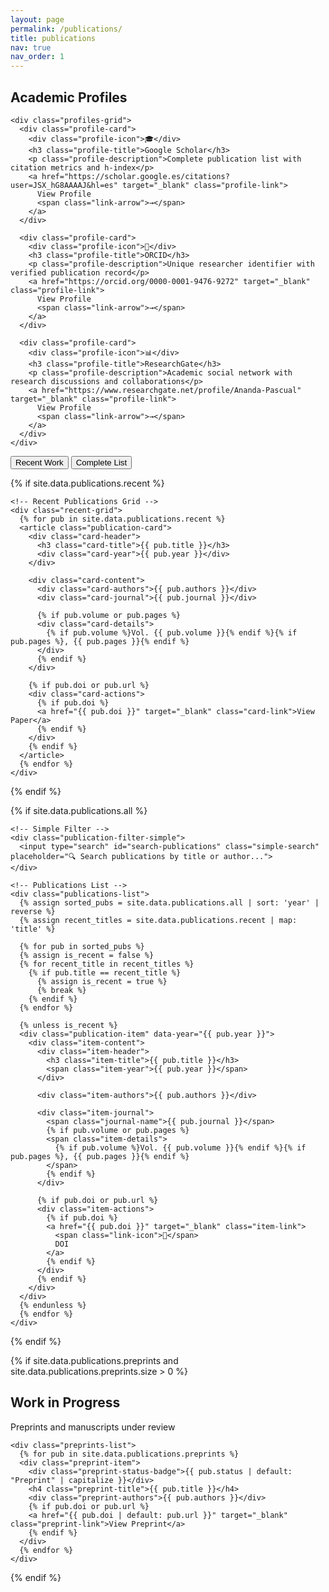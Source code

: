 ```yaml
---
layout: page
permalink: /publications/
title: publications
nav: true
nav_order: 1
---
```


<div class="publications-page-modern">

<!-- Academic Profiles Section - At Top -->
<div class="publications-section" id="profiles-section-top">
  <div class="section-container">
    <div class="section-header">
      <h2 class="section-title">Academic Profiles</h2>
    </div>
    
    <div class="profiles-grid">
      <div class="profile-card">
        <div class="profile-icon">🎓</div>
        <h3 class="profile-title">Google Scholar</h3>
        <p class="profile-description">Complete publication list with citation metrics and h-index</p>
        <a href="https://scholar.google.es/citations?user=JSX_hG8AAAAJ&hl=es" target="_blank" class="profile-link">
          View Profile
          <span class="link-arrow">→</span>
        </a>
      </div>
      
      <div class="profile-card">
        <div class="profile-icon">🔗</div>
        <h3 class="profile-title">ORCID</h3>
        <p class="profile-description">Unique researcher identifier with verified publication record</p>
        <a href="https://orcid.org/0000-0001-9476-9272" target="_blank" class="profile-link">
          View Profile
          <span class="link-arrow">→</span>
        </a>
      </div>
      
      <div class="profile-card">
        <div class="profile-icon">📊</div>
        <h3 class="profile-title">ResearchGate</h3>
        <p class="profile-description">Academic social network with research discussions and collaborations</p>
        <a href="https://www.researchgate.net/profile/Ananda-Pascual" target="_blank" class="profile-link">
          View Profile
          <span class="link-arrow">→</span>
        </a>
      </div>
    </div>
  </div>
</div>

<!-- Navigation Tabs -->
<div class="publications-nav">
  <div class="nav-tabs">
    <button class="nav-tab active" data-section="recent">Recent Work</button>
    <button class="nav-tab" data-section="all">Complete List</button>
  </div>
</div>

<!-- Recent Publications Section -->
{% if site.data.publications.recent %}
<div class="publications-section" id="recent-section">
  <div class="section-container">
    
    <!-- Recent Publications Grid -->
    <div class="recent-grid">
      {% for pub in site.data.publications.recent %}
      <article class="publication-card">
        <div class="card-header">
          <h3 class="card-title">{{ pub.title }}</h3>
          <div class="card-year">{{ pub.year }}</div>
        </div>
        
        <div class="card-content">
          <div class="card-authors">{{ pub.authors }}</div>
          <div class="card-journal">{{ pub.journal }}</div>
          
          {% if pub.volume or pub.pages %}
          <div class="card-details">
            {% if pub.volume %}Vol. {{ pub.volume }}{% endif %}{% if pub.pages %}, {{ pub.pages }}{% endif %}
          </div>
          {% endif %}
        </div>
        
        {% if pub.doi or pub.url %}
        <div class="card-actions">
          {% if pub.doi %}
          <a href="{{ pub.doi }}" target="_blank" class="card-link">View Paper</a>
          {% endif %}
        </div>
        {% endif %}
      </article>
      {% endfor %}
    </div>
  </div>
</div>
{% endif %}



<!-- All Publications Section -->
{% if site.data.publications.all %}
<div class="publications-section hidden" id="all-section">
  <div class="section-container">
    
    <!-- Simple Filter -->
    <div class="publication-filter-simple">
      <input type="search" id="search-publications" class="simple-search" placeholder="🔍 Search publications by title or author...">
    </div>

    <!-- Publications List -->
    <div class="publications-list">
      {% assign sorted_pubs = site.data.publications.all | sort: 'year' | reverse %}
      {% assign recent_titles = site.data.publications.recent | map: 'title' %}

      {% for pub in sorted_pubs %}
      {% assign is_recent = false %}
      {% for recent_title in recent_titles %}
        {% if pub.title == recent_title %}
          {% assign is_recent = true %}
          {% break %}
        {% endif %}
      {% endfor %}

      {% unless is_recent %}
      <div class="publication-item" data-year="{{ pub.year }}">
        <div class="item-content">
          <div class="item-header">
            <h3 class="item-title">{{ pub.title }}</h3>
            <span class="item-year">{{ pub.year }}</span>
          </div>
          
          <div class="item-authors">{{ pub.authors }}</div>
          
          <div class="item-journal">
            <span class="journal-name">{{ pub.journal }}</span>
            {% if pub.volume or pub.pages %}
            <span class="item-details">
              {% if pub.volume %}Vol. {{ pub.volume }}{% endif %}{% if pub.pages %}, {{ pub.pages }}{% endif %}
            </span>
            {% endif %}
          </div>
          
          {% if pub.doi or pub.url %}
          <div class="item-actions">
            {% if pub.doi %}
            <a href="{{ pub.doi }}" target="_blank" class="item-link">
              <span class="link-icon">🔗</span>
              DOI
            </a>
            {% endif %}
          </div>
          {% endif %}
        </div>
      </div>
      {% endunless %}
      {% endfor %}
    </div>
  </div>
</div>
{% endif %}

<!-- Preprints Section - Standalone -->
{% if site.data.publications.preprints and site.data.publications.preprints.size > 0 %}
<div class="publications-section">
  <div class="section-container">
    <div class="section-header">
      <h2 class="section-title">Work in Progress</h2>
      <p class="section-subtitle">Preprints and manuscripts under review</p>
    </div>
    
    <div class="preprints-list">
      {% for pub in site.data.publications.preprints %}
      <div class="preprint-item">
        <div class="preprint-status-badge">{{ pub.status | default: "Preprint" | capitalize }}</div>
        <h4 class="preprint-title">{{ pub.title }}</h4>
        <div class="preprint-authors">{{ pub.authors }}</div>
        {% if pub.doi or pub.url %}
        <a href="{{ pub.doi | default: pub.url }}" target="_blank" class="preprint-link">View Preprint</a>
        {% endif %}
      </div>
      {% endfor %}
    </div>
  </div>
</div>
{% endif %}

<!-- JavaScript for Tab Navigation -->
<script>
document.addEventListener('DOMContentLoaded', function() {
  const tabs = document.querySelectorAll('.nav-tab');
  const sections = document.querySelectorAll('.publications-section');
  
  tabs.forEach(tab => {
    tab.addEventListener('click', function() {
      const targetSection = this.dataset.section;
      
      // Update active tab
      tabs.forEach(t => t.classList.remove('active'));
      this.classList.add('active');
      
      // Show/hide sections (only the tabbed sections, not the profiles at top)
      sections.forEach(section => {
        if (section.id === 'profiles-section-top') {
          // Always keep profiles visible at top
          return;
        }
        
        if (section.id === targetSection + '-section') {
          section.classList.remove('hidden');
        } else {
          section.classList.add('hidden');
        }
      });
    });
  });
  
  // Simple search functionality
  const searchInput = document.getElementById('search-publications');
  const publicationItems = document.querySelectorAll('.publication-item');
  
  searchInput?.addEventListener('input', function() {
    const searchTerm = this.value.toLowerCase();
    
    publicationItems.forEach(item => {
      const title = item.querySelector('.item-title')?.textContent.toLowerCase() || '';
      const authors = item.querySelector('.item-authors')?.textContent.toLowerCase() || '';
      
      if (title.includes(searchTerm) || authors.includes(searchTerm)) {
        item.style.display = 'block';
      } else {
        item.style.display = 'none';
      }
    });
  });
});
</script>

</div>